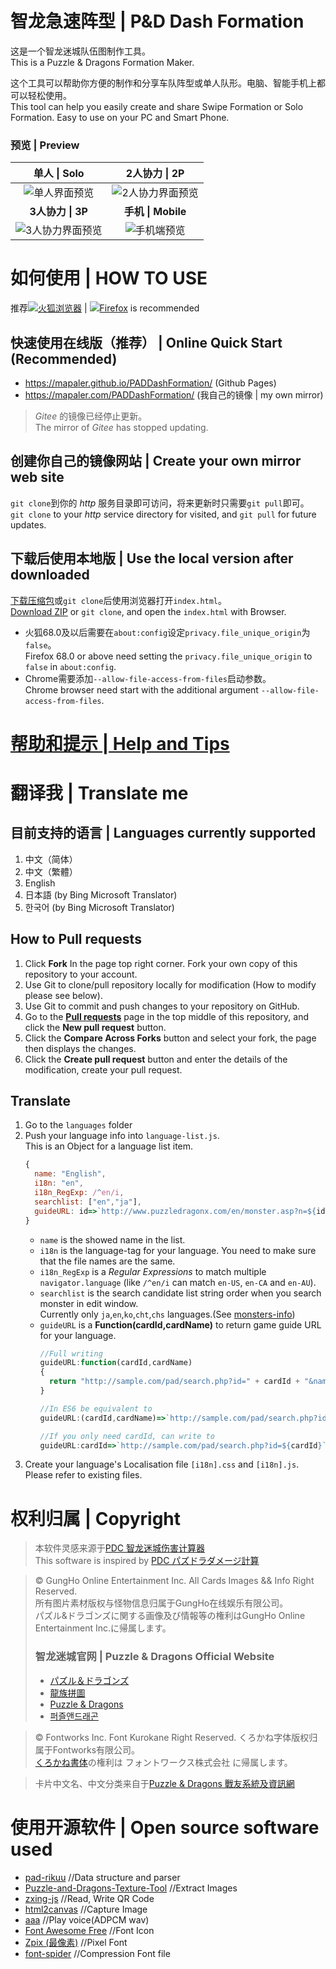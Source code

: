 ﻿智龙急速阵型 | P&D Dash Formation
======
这是一个智龙迷城队伍图制作工具。  
This is a Puzzle & Dragons Formation Maker.

这个工具可以帮助你方便的制作和分享车队阵型或单人队形。电脑、智能手机上都可以轻松使用。   
This tool can help you easily create and share Swipe Formation or Solo Formation. Easy to use on your PC and Smart Phone.

### 预览 | Preview

| **单人 \| Solo** | **2人协力 \| 2P** |
| :---: | :---: |
| ![单人界面预览](document/preview-capture-1p.png) | ![2人协力界面预览](document/preview-capture-2p.png) |
| **3人协力 \| 3P** | **手机 \| Mobile**  |
| ![3人协力界面预览](document/preview-capture-3p.png) | ![手机端预览](document/preview-mobile.jpg) |

# 如何使用 | HOW TO USE
推荐[![](https://www.mozilla.org/media/img/firefox/favicon.ico)火狐浏览器](https://www.mozilla.org/firefox/new/) | [![](https://www.mozilla.org/media/img/firefox/favicon.ico)Firefox](https://www.mozilla.org/firefox/new/) is recommended
## 快速使用在线版（推荐） | Online Quick Start (Recommended)
* <https://mapaler.github.io/PADDashFormation/> (Github Pages)
* <https://mapaler.com/PADDashFormation/> (我自己的镜像 | my own mirror)
> *Gitee* 的镜像已经停止更新。  
> The mirror of *Gitee* has stopped updating.

## 创建你自己的镜像网站 | Create your own mirror web site
`git clone`到你的 *http* 服务目录即可访问，将来更新时只需要`git pull`即可。  
`git clone` to your *http* service directory for visited, and `git pull` for future updates.

## 下载后使用本地版 | Use the local version after downloaded
[下载压缩包](../../archive/refs/heads/master.zip)或`git clone`后使用浏览器打开`index.html`。  
[Download ZIP](../../archive/refs/heads/master.zip) or `git clone`, and open the `index.html` with Browser.
* 火狐68.0及以后需要在`about:config`设定`privacy.file_unique_origin`为`false`。  
Firefox 68.0 or above need setting the `privacy.file_unique_origin` to `false` in `about:config`.
* Chrome需要添加`--allow-file-access-from-files`启动参数。  
Chrome browser need start with the additional argument `--allow-file-access-from-files`.

# [帮助和提示 | Help and Tips](help.md)

# 翻译我 | Translate me
## 目前支持的语言 | Languages currently supported
1. 中文（简体）
1. 中文（繁體）
1. English
1. 日本語 (by Bing Microsoft Translator)
1. 한국어 (by Bing Microsoft Translator)

## How to **Pull requests**
1. Click **Fork** In the page top right corner. Fork your own copy of this repository to your account.
1. Use Git to clone/pull repository locally for modification (How to modify please see below).
1. Use Git to commit and push changes to your repository on GitHub.
1. Go to the **[Pull requests](../../pulls)** page in the top middle of this repository, and click the **New pull request** button.
1. Click the **Compare Across Forks** button and select your fork, the page then displays the changes.
1. Click the **Create pull request** button and enter the details of the modification, create your pull request.

## Translate
1. Go to the `languages` folder
1. Push your language info into `language-list.js`.  
This is an Object for a language list item.
    ```js
    {
      name: "English",
      i18n: "en",
      i18n_RegExp: /^en/i,
      searchlist: ["en","ja"],
      guideURL: id=>`http://www.puzzledragonx.com/en/monster.asp?n=${id}`
    }
    ```
    * `name` is the showed name in the list.
    * `i18n` is the language-tag for your language. You need to make sure that the file names are the same.
    * `i18n_RegExp` is a *Regular Expressions* to match multiple `navigator.language` (like `/^en/i` can match `en-US`, `en-CA` and `en-AU`).
    * `searchlist` is the search candidate list string order when you search monster in edit window.  
    Currently only `ja`,`en`,`ko`,`cht`,`chs` languages.(See [monsters-info](monsters-info))
    * `guideURL` is a **Function(cardId,cardName)** to return game guide URL for your language.
      ```js
      //Full writing
      guideURL:function(cardId,cardName)
      {
        return "http://sample.com/pad/search.php?id=" + cardId + "&name=" + cardName;
      }

      //In ES6 be equivalent to
      guideURL:(cardId,cardName)=>`http://sample.com/pad/search.php?id=${cardId}&name=${cardName}`

      //If you only need cardId, can write to
      guideURL:cardId=>`http://sample.com/pad/search.php?id=${cardId}`
      ```
1. Create your language's Localisation file `[i18n].css` and `[i18n].js`.  
Please refer to existing files.

# 权利归属 | Copyright
> 本软件灵感来源于[PDC 智龙迷城伤害计算器](//play.google.com/store/apps/details?id=com.corombo13.paddamagecal)  
> This software is inspired by [PDC パズドラダメージ計算](//play.google.com/store/apps/details?id=com.corombo13.paddamagecal)

> © GungHo Online Entertainment Inc. All Cards Images && Info Right Reserved.  
> 所有图片素材版权与怪物信息归属于GungHo在线娱乐有限公司。  
> パズル&ドラゴンズに関する画像及び情報等の権利はGungHo Online Entertainment Inc.に帰属します。
> ### 智龙迷城官网 | Puzzle & Dragons Official Website
> * [パズル＆ドラゴンズ](http://pad.gungho.jp)
> * [龍族拼圖](https://pad.gungho.jp/hktw/pad/)
> * [Puzzle & Dragons](https://www.puzzleanddragons.us/)
> * [퍼즐앤드래곤](https://pad.neocyon.com/W/)

> © Fontworks Inc. Font Kurokane Right Reserved.
> くろかね字体版权归属于Fontworks有限公司。  
> [くろかね書体](https://fontworks.co.jp/fontsearch/kurokanestd-eb/)の権利は フォントワークス株式会社 に帰属します。

> 卡片中文名、中文分类来自于[Puzzle & Dragons 戰友系統及資訊網](https://pad.skyozora.com/)

# 使用开源软件 | Open source software used
* [pad-rikuu](//github.com/kiootic/pad-rikuu) //Data structure and parser
* [Puzzle-and-Dragons-Texture-Tool](//github.com/codywatts/Puzzle-and-Dragons-Texture-Tool) //Extract Images
* [zxing-js](//github.com/zxing-js/library) //Read, Write QR Code
* [html2canvas](//github.com/niklasvh/html2canvas) //Capture Image
* [aaa](//github.com/jy4340132/aaa) //Play voice(ADPCM wav)
* [Font Awesome Free](https://github.com/FortAwesome/Font-Awesome) //Font Icon
* [Zpix (最像素)](//github.com/SolidZORO/zpix-pixel-font) //Pixel Font
* [font-spider](//github.com/aui/font-spider) //Compression Font file